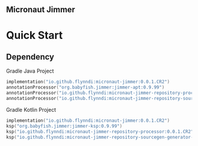 ## Micronaut Jimmer

# Quick Start
## Dependency
Gradle Java Project
```kotlin
implementation("io.github.flynndi:micronaut-jimmer:0.0.1.CR2")
annotationProcessor("org.babyfish.jimmer:jimmer-apt:0.9.99")
annotationProcessor("io.github.flynndi:micronaut-jimmer-repository-processor:0.0.1.CR2")
annotationProcessor("io.github.flynndi:micronaut-jimmer-repository-sourcegen-generator-java:0.0.1.CR2")
```
Gradle Kotlin Project
```kotlin
implementation("io.github.flynndi:micronaut-jimmer:0.0.1.CR2")
ksp("org.babyfish.jimmer:jimmer-ksp:0.9.99")
ksp("io.github.flynndi:micronaut-jimmer-repository-processor:0.0.1.CR2")
ksp("io.github.flynndi:micronaut-jimmer-repository-sourcegen-generator-kotlin:0.0.1.CR2")
```
